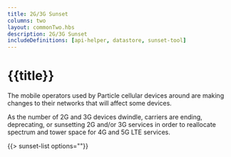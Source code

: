 ```yaml
---
title: 2G/3G Sunset
columns: two
layout: commonTwo.hbs
description: 2G/3G Sunset
includeDefinitions: [api-helper, datastore, sunset-tool]
---
```


# {{title}}

The mobile operators used by Particle cellular devices around are making changes to their networks that will affect some devices.

As the number of 2G and 3G devices dwindle, carriers are ending, deprecating, or sunsetting 2G and/or 3G services in order to reallocate
spectrum and tower space for 4G and 5G LTE services.

{{> sunset-list options=""}}


